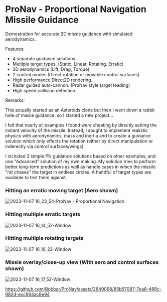# ProNav - Proportional Navigation Missile Guidance

Demostration for accurate 2D missle guidance with simulated aerodynamics.

Features:
- 4 separate guidance solutions.
- Multiple target types. (Static, Linear, Rotating, Erratic)
- 2D aerodynamics (Lift, Drag, Torque)
- 2 control modes (Direct rotation or movable control surfaces)
- High performance Direct2D rendering.
- Radar guided auto-cannon. (ProNav style target leading)
- High speed collision detection.

Remarks:

This actually started as an Asteroids clone but then I went down a rabbit hole of missle guidance, so I started a new project... 

I felt that nearly all examples I found were cheating by directly setting the instant velocity of the missile.  Instead, I sought to implement realistic physics with aerodynamics, mass and inertia and to create a guidance solution which only effects the rotation (either by direct manipulation or inderectly via control surfaces/wings).

I included 3 simple PN guidance solutions based on other examples, and one "Advanced" solution of my own making.  My solution tries to perform better long-term predictions as well as handle cases in which the missile "rat chases" the target in endless circles.  A handful of target types are available to test them against.

 
### Hitting an erratic moving target (Aero shown)
![2023-11-07 16_23_54-ProNav - Proportional Navigation](https://github.com/Bobbar/ProNav/assets/2649098/6c8ea0c3-2e53-4529-8861-a50b08011201)
### Hitting multiple erratic targets
![2023-11-07 16_14_52-Window](https://github.com/Bobbar/ProNav/assets/2649098/0d951ac7-610a-4397-8b7d-871231eff38d)
### Hitting multiple rotating targets
![2023-11-07 16_16_22-Window](https://github.com/Bobbar/ProNav/assets/2649098/bc197d5e-9b3b-4497-972b-bcd213ee6986)
### Missle overlay/close-up view (With aero and control surfaces shown)
![2023-11-07 16_17_52-Window](https://github.com/Bobbar/ProNav/assets/2649098/cb198644-c96e-4836-96fb-f38efc1c013d)



https://github.com/Bobbar/ProNav/assets/2649098/85b57087-7ea8-466c-982d-ecc994ac8e94

